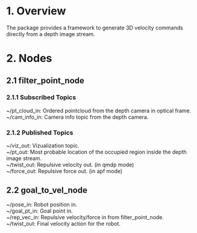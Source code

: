 # 1. Overview
The package provides a framework to generate 3D velocity commands directly from a depth image stream.

# 2. Nodes

## 2.1 filter_point_node

### 2.1.1 Subscribed Topics
~/pt_cloud_in: Ordered pointcloud from the depth camera in optical frame. \
~/cam_info_in: Camera info topic from the depth camera. 

### 2.1.2 Published Topics
~/viz_out: Vizualization topic. \
~/pt_out: Most probable location of the occupied region inside the depth image stream. \
~/twist_out: Repulsive velocity out. (in qmdp mode) \
~/force_out: Repulsive force out. (in apf mode)

## 2.2 goal_to_vel_node
~/pose_in: Robot position in. \
~/goal_pt_in: Goal point in. \
~/rep_vec_in: Repulsive velocity/force in from filter_point_node. \
~/twist_out: Final velocity action for the robot.

